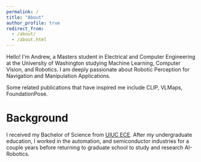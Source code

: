 ```yaml
---
permalink: /
title: "About"
author_profile: true
redirect_from: 
  - /about/
  - /about.html
---
```


Hello! I'm Andrew, a Masters student in Electrical and Computer Engineering at the University of Washington studying Machine Learning, Computer Vision, and Robotics. I am deeply passionate about Robotic Perception for Navigation and Manipulation Applications.

Some related publications that have inspired me include CLIP, VLMaps, FoundationPose.


Background
======
I received my Bachelor of Science from [UIUC ECE](https://ece.illinois.edu/). After my undergraduate education, I worked in the automation, and semiconductor industries for a couple years before returning to graduate school to study and research AI-Robotics.